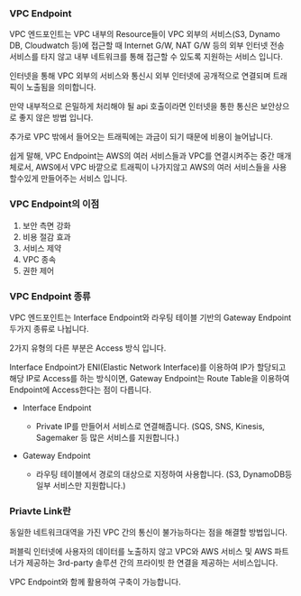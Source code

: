 ### VPC Endpoint
VPC 엔드포인트는 VPC 내부의 Resource들이 VPC 외부의 서비스(S3, Dynamo DB, Cloudwatch 등)에 접근할 때 Internet G/W, NAT G/W 등의 외부 인터넷 전송 서비스를 타지 않고 내부 네트워크를 통해 접근할 수 있도록 지원하는 서비스 입니다.  

인터넷을 통해 VPC 외부의 서비스와 통신시 외부 인터넷에 공개적으로 연결되며 트래픽이 노출됨을 의미합니다.  

만약 내부적으로 은밀하게 처리해야 될 api 호출이라면  인터넷을 통한 통신은 보안상으로 좋지 않은 방법 입니다.  

추가로 VPC 밖에서 들어오는 트래픽에는 과금이 되기 때문에 비용이 늘어납니다.  

쉽게 말해, VPC Endpoint는 AWS의 여러 서비스들과 VPC를 연결시켜주는 중간 매개체로서, AWS에서 VPC 바깥으로 트래픽이 나가지않고 AWS의 여러 서비스들을 사용할수있게 만들어주는 서비스 입니다.

### VPC Endpoint의 이점
1. 보안 측면 강화
2. 비용 절감 효과
3. 서비스 제약
4. VPC 종속
5. 권한 제어

### VPC Endpoint 종류
VPC 엔드포인트는 Interface Endpoint와 라우팅 테이블 기반의 Gateway Endpoint 두가지 종류로 나뉩니다.  

2가지 유형의 다른 부분은 Access 방식 입니다.

Interface Endpoint가 ENI(Elastic Network Interface)를 이용하여 IP가 할당되고 해당 IP로 Access를 하는 방식이면, Gateway Endpoint는 Route Table을 이용하여 Endpoint에 Access한다는 점이 다릅니다.

* Interface Endpoint
    * Private IP를 만들어서 서비스로 연결해줍니다. (SQS, SNS, Kinesis, Sagemaker 등 많은 서비스를 지원합니다.)

* Gateway Endpoint
    * 라우팅 테이블에서 경로의 대상으로 지정하여 사용합니다. (S3, DynamoDB등 일부 서비스만 지원합니다.)

### Priavte Link란
동일한 네트워크대역을 가진 VPC 간의 통신이 불가능하다는 점을 해결할 방법입니다.  

퍼블릭 인터넷에 사용자의 데이터를 노출하지 않고 VPC와 AWS 서비스 및 AWS 파트너가 제공하는 3rd-party 솔루션 간의 프라이빗 한 연결을 제공하는 서비스입니다.  

VPC Endpoint와 함께 활용하여 구축이 가능합니다.